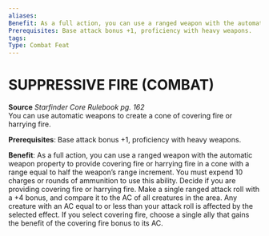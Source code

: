 ```yaml
---
aliases: 
Benefit: As a full action, you can use a ranged weapon with the automatic weapon property to provide covering fire or harrying fire in a cone with a range equal to half the weapon’s range increment. You must expend 10 charges or rounds of ammunition to use this ability. Decide if you are providing covering fire or harrying fire. Make a single ranged attack roll with a +4 bonus, and compare it to the AC of all creatures in the area. Any creature with an AC equal to or less than your attack roll is affected by the selected effect. If you select covering fire, choose a single ally that gains the benefit of the covering fire bonus to its AC.
Prerequisites: Base attack bonus +1, proficiency with heavy weapons.
tags: 
Type: Combat Feat
---
```

# SUPPRESSIVE FIRE (COMBAT)
**Source** _Starfinder Core Rulebook pg. 162_  
You can use automatic weapons to create a cone of covering fire or harrying fire.

**Prerequisites**: Base attack bonus +1, proficiency with heavy weapons.

**Benefit**: As a full action, you can use a ranged weapon with the automatic weapon property to provide covering fire or harrying fire in a cone with a range equal to half the weapon’s range increment. You must expend 10 charges or rounds of ammunition to use this ability. Decide if you are providing covering fire or harrying fire. Make a single ranged attack roll with a +4 bonus, and compare it to the AC of all creatures in the area. Any creature with an AC equal to or less than your attack roll is affected by the selected effect. If you select covering fire, choose a single ally that gains the benefit of the covering fire bonus to its AC.